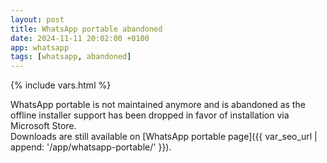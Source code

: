 ```yaml
---
layout: post
title: WhatsApp portable abandoned
date: 2024-11-11 20:02:00 +0100
app: whatsapp
tags: [whatsapp, abandoned]
---
```

{% include vars.html %}

WhatsApp portable is not maintained anymore and is abandoned as the offline
installer support has been dropped in favor of installation via Microsoft Store.<br />
Downloads are still available on [WhatsApp portable page]({{ var_seo_url | append: '/app/whatsapp-portable/' }}).

